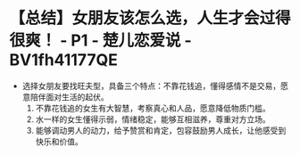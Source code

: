 # 【总结】女朋友该怎么选，人生才会过得很爽！ - P1 - 楚儿恋爱说 - BV1fh41177QE

-   选择女朋友要找旺夫型，具备三个特点：不靠花钱追，懂得感情不是交易，愿意陪伴面对生活的起伏。
    1.  不靠花钱追的女生有大智慧，考察真心和人品，愿意降低物质门槛。
    2.  水一样的女生懂得示弱，情绪稳定，能够互相滋养，尊重对方立场。
    3.  能够调动男人的动力，给予赞赏和肯定，包容鼓励男人成长，让他感受到快乐和价值。